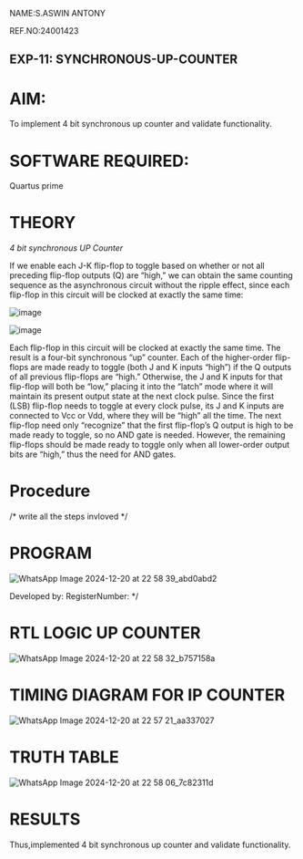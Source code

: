 NAME:S.ASWIN ANTONY

 REF.NO:24001423

## EXP-11: SYNCHRONOUS-UP-COUNTER

# AIM:

To implement 4 bit synchronous up counter and validate functionality.

# SOFTWARE REQUIRED:

Quartus prime

# THEORY

*4 bit synchronous UP Counter*

If we enable each J-K flip-flop to toggle based on whether or not all preceding flip-flop outputs (Q) are “high,” we can obtain the same counting sequence as the asynchronous circuit without the ripple effect, since each flip-flop in this circuit will be clocked at exactly the same time:

![image](https://github.com/naavaneetha/SYNCHRONOUS-UP-COUNTER/assets/154305477/d5db3fa0-e413-404c-b80e-b2f39d82e7e8)


![image](https://github.com/naavaneetha/SYNCHRONOUS-UP-COUNTER/assets/154305477/52cb61eb-d04b-442d-810c-31185a68410b)

Each flip-flop in this circuit will be clocked at exactly the same time.
The result is a four-bit synchronous “up” counter. Each of the higher-order flip-flops are made ready to toggle (both J and K inputs “high”) if the Q outputs of all previous flip-flops are “high.”
Otherwise, the J and K inputs for that flip-flop will both be “low,” placing it into the “latch” mode where it will maintain its present output state at the next clock pulse.
Since the first (LSB) flip-flop needs to toggle at every clock pulse, its J and K inputs are connected to Vcc or Vdd, where they will be “high” all the time.
The next flip-flop need only “recognize” that the first flip-flop’s Q output is high to be made ready to toggle, so no AND gate is needed.
However, the remaining flip-flops should be made ready to toggle only when all lower-order output bits are “high,” thus the need for AND gates.

# Procedure

/* write all the steps invloved */

# PROGRAM
 
![WhatsApp Image 2024-12-20 at 22 58 39_abd0abd2](https://github.com/user-attachments/assets/56ceb8d3-b3e8-414f-b42d-26b9ed3a65df)


Developed by: RegisterNumber:
*/

# RTL LOGIC UP COUNTER
![WhatsApp Image 2024-12-20 at 22 58 32_b757158a](https://github.com/user-attachments/assets/491e6175-bfe2-4965-a294-6c4775527761)


# TIMING DIAGRAM FOR IP COUNTER
![WhatsApp Image 2024-12-20 at 22 57 21_aa337027](https://github.com/user-attachments/assets/361acf96-1230-4a30-bdea-57f158a41023)

# TRUTH TABLE
![WhatsApp Image 2024-12-20 at 22 58 06_7c82311d](https://github.com/user-attachments/assets/901ecd1f-5f7a-4cc6-88cc-5c6988a7bae9)


# RESULTS
Thus,implemented 4 bit synchronous up counter and validate functionality.


